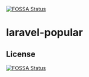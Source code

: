 [![FOSSA Status](https://app.fossa.com/api/projects/git%2Bgithub.com%2Fturahe%2Flaravel-popular.svg?type=shield)](https://app.fossa.com/projects/git%2Bgithub.com%2Fturahe%2Flaravel-popular?ref=badge_shield)

# laravel-popular

## License
[![FOSSA Status](https://app.fossa.com/api/projects/git%2Bgithub.com%2Fturahe%2Flaravel-popular.svg?type=large)](https://app.fossa.com/projects/git%2Bgithub.com%2Fturahe%2Flaravel-popular?ref=badge_large)